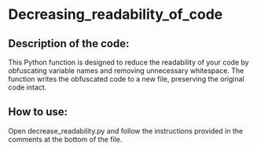 # Decreasing_readability_of_code
## Description of the code:
This Python function is designed to reduce the readability of your code by obfuscating variable names and removing unnecessary whitespace. The function writes the obfuscated code to a new file, preserving the original code intact.
## How to use:
Open decrease_readability.py and follow the instructions provided in the comments at the bottom of the file.
